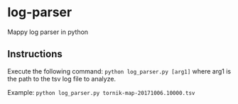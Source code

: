 # log-parser
Mappy log parser in python


## Instructions
Execute the following command:
`python log_parser.py [arg1]`
where arg1 is the path to the tsv log file to analyze.

Example:
`python log_parser.py tornik-map-20171006.10000.tsv`
